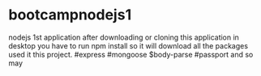 # bootcampnodejs1
nodejs 1st application
after downloading or cloning this application in desktop you have to run npm install so it will download all the packages used it this project.
#express
#mongoose
$body-parse
#passport
and so may 
